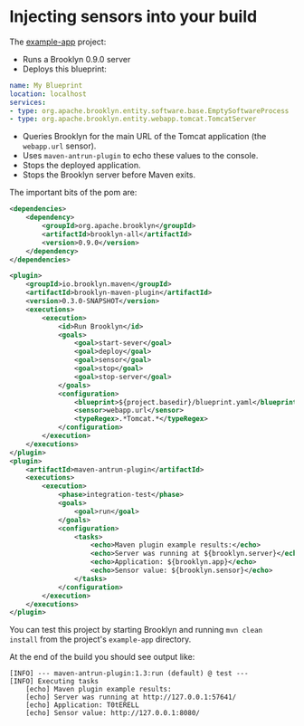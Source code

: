 Injecting sensors into your build
=================================

The [example-app](https://github.com/brooklyncentral/brooklyn-maven-plugin/tree/master/src/test/projects/example-app)
project:

* Runs a Brooklyn 0.9.0 server
* Deploys this blueprint:

```yaml
name: My Blueprint
location: localhost
services:
- type: org.apache.brooklyn.entity.software.base.EmptySoftwareProcess
- type: org.apache.brooklyn.entity.webapp.tomcat.TomcatServer
```

* Queries Brooklyn for the main URL of the Tomcat application (the
  `webapp.url` sensor).
* Uses `maven-antrun-plugin` to echo these values to the console.
* Stops the deployed application.
* Stops the Brooklyn server before Maven exits.

The important bits of the pom are:

```xml
<dependencies>
    <dependency>
        <groupId>org.apache.brooklyn</groupId>
        <artifactId>brooklyn-all</artifactId>
        <version>0.9.0</version>
    </dependency>
</dependencies>

<plugin>
    <groupId>io.brooklyn.maven</groupId>
    <artifactId>brooklyn-maven-plugin</artifactId>
    <version>0.3.0-SNAPSHOT</version>
    <executions>
        <execution>
            <id>Run Brooklyn</id>
            <goals>
                <goal>start-sever</goal>
                <goal>deploy</goal>
                <goal>sensor</goal>
                <goal>stop</goal>
                <goal>stop-server</goal>
            </goals>
            <configuration>
                <blueprint>${project.basedir}/blueprint.yaml</blueprint>
                <sensor>webapp.url</sensor>
                <typeRegex>.*Tomcat.*</typeRegex>
            </configuration>
        </execution>
    </executions>
</plugin>
<plugin>
    <artifactId>maven-antrun-plugin</artifactId>
    <executions>
        <execution>
            <phase>integration-test</phase>
            <goals>
                <goal>run</goal>
            </goals>
            <configuration>
                <tasks>
                    <echo>Maven plugin example results:</echo>
                    <echo>Server was running at ${brooklyn.server}</echo>
                    <echo>Application: ${brooklyn.app}</echo>
                    <echo>Sensor value: ${brooklyn.sensor}</echo>
                </tasks>
            </configuration>
        </execution>
    </executions>
</plugin>
```

You can test this project by starting Brooklyn and running `mvn clean install`
from the project's `example-app` directory.

At the end of the build you should see output like:

```
[INFO] --- maven-antrun-plugin:1.3:run (default) @ test ---
[INFO] Executing tasks
    [echo] Maven plugin example results:
    [echo] Server was running at http://127.0.0.1:57641/
    [echo] Application: T0tERELL
    [echo] Sensor value: http://127.0.0.1:8080/
```
